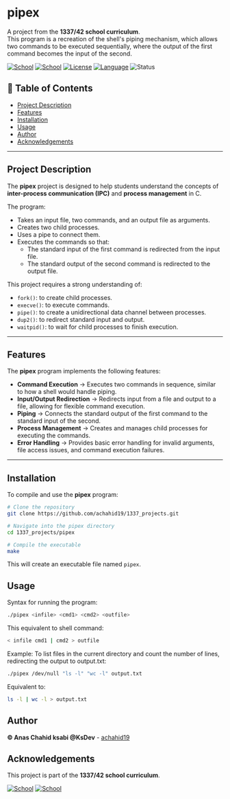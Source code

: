 # pipex

A project from the **1337/42 school curriculum**.  
This program is a recreation of the shell's piping mechanism, which allows two commands to be executed sequentially, where the output of the first command becomes the input of the second.


[![School](https://img.shields.io/badge/Notice-1337%20School-blue.svg)](https://1337.ma/en/)
[![School](https://img.shields.io/badge/Notice-42%20School-blue.svg)](https://42.fr/en/homepage/)
[![License](https://img.shields.io/badge/License-MIT-green.svg)](https://opensource.org/license/mit/)
[![Language](https://img.shields.io/badge/Language-C-orange.svg)](https://en.wikipedia.org/wiki/C_(programming_language))
![Status](https://img.shields.io/badge/Status-Completed-brightgreen.svg)


## 📜 Table of Contents

- [Project Description](#Project-description)
- [Features](#Features)
- [Installation](#Installation)
- [Usage](#Usage)
- [Author](#Author)
- [Acknowledgements](#Acknowledgements)

---

## Project Description
The **pipex** project is designed to help students understand the concepts of **inter-process communication (IPC)** and **process management** in C.  

The program:
- Takes an input file, two commands, and an output file as arguments.
- Creates two child processes.
- Uses a pipe to connect them.
- Executes the commands so that:
  - The standard input of the first command is redirected from the input file.
  - The standard output of the second command is redirected to the output file.

This project requires a strong understanding of:
- `fork()`: to create child processes.
- `execve()`: to execute commands.
- `pipe()`: to create a unidirectional data channel between processes.
- `dup2()`: to redirect standard input and output.
- `waitpid()`: to wait for child processes to finish execution.

---

## Features
The **pipex** program implements the following features:
- **Command Execution** → Executes two commands in sequence, similar to how a shell would handle piping.
- **Input/Output Redirection** → Redirects input from a file and output to a file, allowing for flexible command execution.
- **Piping** → Connects the standard output of the first command to the standard input of the second.  
- **Process Management** → Creates and manages child processes for executing the commands.  
- **Error Handling** → Provides basic error handling for invalid arguments, file access issues, and command execution failures.  

---

## Installation

To compile and use the **pipex** program:

```bash
# Clone the repository
git clone https://github.com/achahid19/1337_projects.git

# Navigate into the pipex directory
cd 1337_projects/pipex

# Compile the executable
make
```
This will create an executable file named `pipex`.

## Usage

Syntax for running the program:

```bash
./pipex <infile> <cmd1> <cmd2> <outfile>
```
This equivalent to shell command:

```bash
< infile cmd1 | cmd2 > outfile
```

Example:
To list files in the current directory and count the number of lines, redirecting the output to output.txt:

```bash
./pipex /dev/null "ls -l" "wc -l" output.txt
```
Equivalent to:

```bash
ls -l | wc -l > output.txt
```


## Author
**© Anas Chahid ksabi **@KsDev**** - [achahid19](https://github.com/achahid19)

## Acknowledgements
This project is part of the **1337/42 school curriculum**.

[![School](https://img.shields.io/badge/Notice-1337%20School-blue.svg)](https://1337.ma/en/)
[![School](https://img.shields.io/badge/Notice-42%20School-blue.svg)](https://42.fr/en/homepage/)
